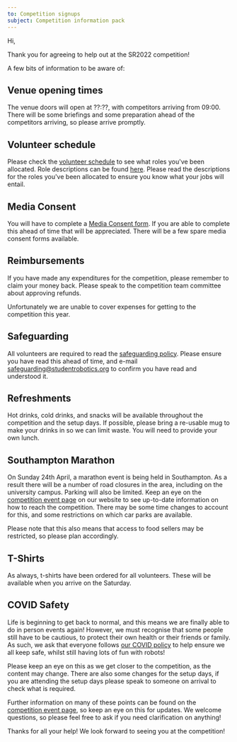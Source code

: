 ```yaml
---
to: Competition signups
subject: Competition information pack
---
```


Hi,

Thank you for agreeing to help out at the SR2022 competition!

A few bits of information to be aware of:


## Venue opening times
The venue doors will open at ??:??, with competitors arriving from 09:00. There will be some briefings and some preparation ahead of the competitors arriving, so please arrive promptly.

## Volunteer schedule
Please check the [volunteer schedule]() to see what roles you've been allocated. Role descriptions can be found [here](). Please read the descriptions for the roles you've been allocated to ensure you know what your jobs will entail.

## Media Consent
You will have to complete a [Media Consent form](https://studentrobotics.org/resources/sr2022/media-consent.pdf). If you are able to complete this ahead of time that will be appreciated. There will be a few spare media consent forms available.

## Reimbursements
If you have made any expenditures for the competition, please remember to claim your money back. Please speak to the competition team committee about approving refunds.

Unfortunately we are unable to cover expenses for getting to the competition this year.

## Safeguarding
All volunteers are required to read the [safeguarding policy](https://opsmanual.studentrobotics.org/about-the-charity/safeguarding). Please ensure you have read this ahead of time, and e-mail safeguarding@studentrobotics.org to confirm you have read and understood it.

## Refreshments
Hot drinks, cold drinks, and snacks will be available throughout the competition and the setup days. If possible, please bring a re-usable mug to make your drinks in so we can limit waste. You will need to provide your own lunch.

## Southampton Marathon

On Sunday 24th April, a marathon event is being held in Southampton. As a result there will be a number of road closures in the area, including on the university campus. Parking will also be limited. Keep an eye on the [competition event page](https://studentrobotics.org/events/sr2022/competition/) on our website to see up-to-date information on how to reach the competition. There may be some time changes to account for this, and some restrictions on which car parks are available.

Please note that this also means that access to food sellers may be restricted, so please plan accordingly.

## T-Shirts
As always, t-shirts have been ordered for all volunteers. These will be available when you arrive on the Saturday.

## COVID Safety

Life is beginning to get back to normal, and this means we are finally able to do in person events again! However, we must recognise that some people still have to be cautious, to protect their own health or their friends or family. As such, we ask that everyone follows [our COVID policy](https://studentrobotics.org/covid-19/) to help ensure we all keep safe, whilst still having lots of fun with robots!

Please keep an eye on this as we get closer to the competition, as the content may change. There are also some changes for the setup days, if you are attending the setup days please speak to someone on arrival to check what is required.


Further information on many of these points can be found on the [competition event page](https://studentrobotics.org/events/sr2022/competition/), so keep an eye on this for updates. We welcome questions, so please feel free to ask if you need clarification on anything!

Thanks for all your help! We look forward to seeing you at the competition!
